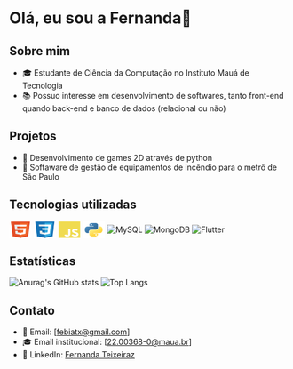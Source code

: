 # Olá, eu sou a Fernanda👋

## Sobre mim
- 🎓 Estudante de Ciência da Computação no Instituto Mauá de Tecnologia
- 📚 Possuo interesse em desenvolvimento de softwares, tanto front-end quando back-end e banco de dados (relacional ou não)

## Projetos
- 👾 Desenvolvimento de games 2D através de python
- 🧯 Softaware de gestão de equipamentos de incêndio para o metrô de São Paulo

## Tecnologias utilizadas
<div style="display: inline_block">
  <img align="center" alt="HTML" height="30" width="40" src="https://raw.githubusercontent.com/devicons/devicon/master/icons/html5/html5-original.svg">
  <img align="center" alt="CSS" height="30" width="40" src="https://raw.githubusercontent.com/devicons/devicon/master/icons/css3/css3-original.svg">
  <img align="center" alt="Js" height="30" width="40" src="https://raw.githubusercontent.com/devicons/devicon/master/icons/javascript/javascript-plain.svg">
  <img align="center" alt="Python" height="30" width="40" src="https://raw.githubusercontent.com/devicons/devicon/master/icons/python/python-original.svg">
  <img align="center" alt="MySQL" height="40" width="40" src="https://cdn.jsdelivr.net/gh/devicons/devicon/icons/mysql/mysql-original-wordmark.svg">
  <img align="center" alt="MongoDB" height="30" width="40" src="https://cdn.jsdelivr.net/gh/devicons/devicon/icons/mongodb/mongodb-original-wordmark.svg">
  <img align="center" alt="Flutter" height="30" width="40" src="https://cdn.jsdelivr.net/gh/devicons/devicon/icons/flutter/flutter-original.svg">
</div>

## Estatísticas
![Anurag's GitHub stats](https://github-readme-stats.vercel.app/api?username=febeatriz&show_icons=true&theme=merko)
![Top Langs](https://github-readme-stats.vercel.app/api/top-langs/?username=febeatriz&layout=compact&theme=merko)

## Contato
- 📧 Email: [febiatx@gmail.com]
- 🎓 Email institucional: [22.00368-0@maua.br]
- 🔗 LinkedIn: [Fernanda Teixeiraz](https://www.linkedin.com/in/fernanda-teixeira-1b8328291/)
